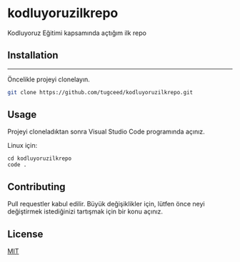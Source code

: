 # kodluyoruzilkrepo
Kodluyoruz Eğitimi kapsamında açtığım ilk repo

## Installation
---
Öncelikle projeyi clonelayın.

```bash
git clone https://github.com/tugceed/kodluyoruzilkrepo.git
```

## Usage

Projeyi cloneladıktan sonra Visual Studio Code programında açınız.

Linux için:
```linux
cd kodluyoruzilkrepo
code .
```

## Contributing
Pull requestler kabul edilir. Büyük değişiklikler için, lütfen önce neyi değiştirmek istediğinizi tartışmak için bir konu açınız.


## License
[MIT](https://choosealicense.com/licenses/mit/)
